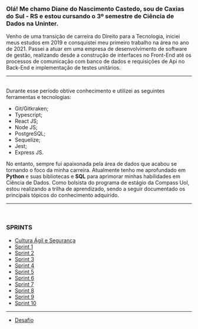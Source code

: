 
### Olá! Me chamo Diane do Nascimento Castedo, sou de Caxias do Sul - RS e estou cursando o 3º semestre de Ciência de Dados na Uninter.

Venho de uma transição de carreira do Direito para a Tecnologia, iniciei meus estudos em 2019 e consquistei meu primeiro trabalho na área no ano de 2021. 
Passei a atuar em uma empresa de desenvolvimento de software de gestão, realizando desde a construção de interfaces no Front-End até os processos de comunicação com banco de dados e requisições de Api no Back-End e implementação de testes unitários. 

  
___
<br/>
Durante esse período obtive conhecimento e utilizei as seguintes ferramentas e tecnologias:

* Git/Gitkraken;
* Typescript;
* React JS;
* Node JS;
* PostgreSQL;
* Sequelize;
* Jest;
* Express JS. 

No entanto, sempre fui apaixonada pela área de dados que acabou se tornando o foco da minha carreira. Atualmente tenho me aprofundado em **Python** e suas bibliotecas e **SQL** para aprimorar minhas habilidades em Ciência de Dados.
Como bolsista do programa de estágio da Compass Uol, estou realizando a trilha de aprendizado, sendo a seguir documentado os principais tópicos do conhecimento adquirido.

___
<br/>

### SPRINTS

* [Cultura Ágil e Segurança](cultura_agil_seguranca/README.md)
* [Sprint 1](Sprint_01/README.md)
* [Sprint 2](Sprint_02/README.md)
* [Sprint 3](Sprint_03/README.md)
* [Sprint 4](Sprint_04/README.md)
* [Sprint 5](Sprint_05/README.md)
* [Sprint 6](Sprint_06/README.md)
* [Sprint 7](Sprint_07/README.md)
* [Sprint 8](Sprint_08/README.md)
* [Sprint 9](Sprint_09/README.md)
* [Sprint 10](Sprint_10/README.md)
___

* [Desafio](Desafio/README.md)



